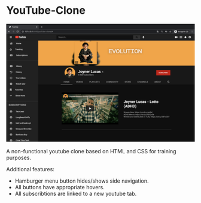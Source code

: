 # YouTube-Clone

<img src="images/readmescreen.png"/>

A non-functional youtube clone based on HTML and CSS for training purposes.

Additional features:

- Hamburger menu button hides/shows side navigation.
- All buttons have appropriate hovers.
- All subscribtions are linked to a new youtube tab.
